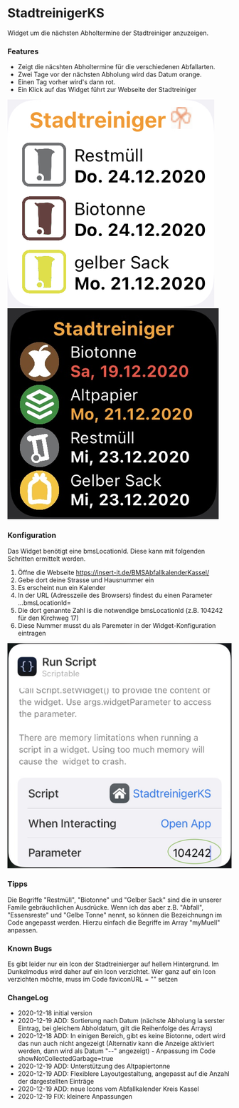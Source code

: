 # StadtreinigerKS
Widget um die nächsten Abholtermine der Stadtreiniger anzuzeigen.

### Features
- Zeigt die näcshten Abholtermine für die verschiedenen Abfallarten.
- Zwei Tage vor der nächsten Abholung wird das Datum orange. 
- Einen Tag vorher wird's dann rot.
- Ein Klick auf das Widget führt zur Webseite der Stadtreiniger

![](widget.jpeg) ![](widget_dark.jpeg)

### Konfiguration
Das Widget benötigt eine bmsLocationId. Diese kann mit folgenden Schritten ermittelt werden.

1. Öffne die Webseite https://insert-it.de/BMSAbfallkalenderKassel/ 
2. Gebe dort deine Strasse und Hausnummer ein
3. Es erscheint nun ein Kalender
4. In der URL (Adresszeile des Browsers) findest du einen Parameter ...bmsLocationId=
5. Die dort genannte Zahl is die notwendige bmsLocationId (z.B. 104242 für den Kirchweg 17)
6. Diese Nummer musst du als Paremeter in der Widget-Konfiguration eintragen

![](config.jpeg)


### Tipps
Die Begriffe "Restmüll", "Biotonne" und "Gelber Sack" sind die in unserer Famile gebräuchlichen Ausdrücke.
Wenn ich das aber z.B. "Abfall", "Essensreste" und "Gelbe Tonne" nennt, so können die Bezeichnungn im Code angepasst werden.
Hierzu einfach die Begriffe im Array "myMuell" anpassen.


### Known Bugs
Es gibt leider nur ein Icon der Stadtreinierger auf hellem Hintergrund.
Im Dunkelmodus wird daher auf ein Icon verzichtet.
Wer ganz auf ein Icon verzichten möchte, muss im Code faviconURL = "" setzen


### ChangeLog
- 2020-12-18 initial version
- 2020-12-19 ADD: Sortierung nach Datum (nächste Abholung la serster Eintrag, bei gleichem Abholdatum, gilt die Reihenfolge des Arrays)
- 2020-12-18 ADD: In einigen Bereich, gibt es keine Biotonne, odert wird das nun auch nicht angezeigt (Alternativ kann die Anzeige aktiviert werden, dann wird als Datum "--" angezeigt) - Anpassung im Code showNotCollectedGarbage=true
- 2020-12-19 ADD: Unterstützung des Altpapiertonne
- 2020-12-19 ADD: Flexiblere Layoutgestaltung, angepasst auf die Anzahl der dargestellten Einträge
- 2020-12-19 ADD: neue Icons vom Abfallkalender Kreis Kassel
- 2020-12-19 FIX: kleinere Anpassungen
